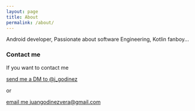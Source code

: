 ```yaml
---
layout: page
title: About
permalink: /about/
---
```


Android developer, Passionate about software Engineering, Kotlin fanboy...

### Contact me

If you want to contact me 

[send me a DM to @j_godinez](https://twitter.com/j_godinez)

or 

[email me juangodinezvera@gmail.com](mailto:juangodinezvera@gmail.com)
